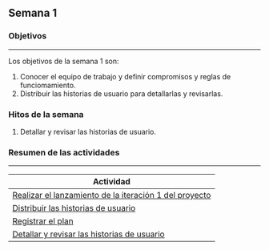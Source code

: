 ## Semana 1

### Objetivos

---

Los objetivos de la semana 1 son:

1. Conocer el equipo de trabajo y definir compromisos y reglas de funciomamiento.
2. Distribuir las historias de usuario para detallarlas y revisarlas.

### Hitos de la semana

1. Detallar y revisar las historias de usuario.

### Resumen de las actividades

---

| Actividad                                                                |
| ------------------------------------------------------------------------ |
| [Realizar el lanzamiento de la iteración 1 del proyecto](s1_lanzamiento) |
| [Distribuir las historias de usuario](s1_distribucion)                   |
| [Registrar el plan](s1_syp)                                              |
| [Detallar y revisar las historias de usuario](s1_detallar)               |
